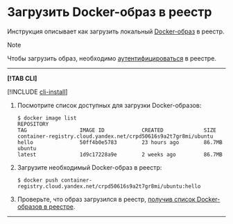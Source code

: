 # Загрузить Docker-образ в реестр

Инструкция описывает как загрузить локальный [Docker-образ](../../concepts/docker-image.md) в реестр.

> [!NOTE]
>
> Чтобы загрузить образ, необходимо [аутентифицироваться](../authentication.md) в реестре.


---
 
**[!TAB CLI]**

[!INCLUDE [cli-install](../../../_includes/cli-install.md)]

1. Посмотрите список доступных для загрузки Docker-образов:
    
    ```
    $ docker image list
    REPOSITORY                                                        TAG                 IMAGE ID            CREATED             SIZE
    container-registry.cloud.yandex.net/crpd50616s9a2t7gr8mi/ubuntu   hello               50ff4b0e5783        23 hours ago        86.7MB
    ubuntu                                                            latest              1d9c17228a9e        2 weeks ago         86.7MB
    ```
    
1. Загрузите необходимый Docker-образ в реестр:
    
    ```
    $ docker push container-registry.cloud.yandex.net/crpd50616s9a2t7gr8mi/ubuntu:hello
    ```

1. Проверьте, что образ загрузился в реестр, [получив список Docker-образов в реестре](docker-image-list.md#docker-image-list).
 
---
